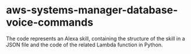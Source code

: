 # aws-systems-manager-database-voice-commands
The code represents an Alexa skill, containing the structure of the skill in a JSON file and the code of the related Lambda function in Python.
